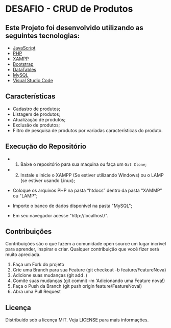 # DESAFIO  - CRUD de Produtos


## Este Projeto foi desenvolvido utilizando as seguintes tecnologias:
* [JavaScript](https://www.javascript.com/)
* [PHP](https://www.php.net/)
* [XAMPP](https://www.apachefriends.org/pt_br/index.html)
* [Bootstrap](https://getbootstrap.com/)
* [DataTables](https://datatables.net/)
* [MySQL](https://www.mysql.com/)
* [Visual Studio Code](https://code.visualstudio.com/download)

## Características

- Cadastro de produtos;
- Listagem de produtos;
- Atualização de produtos;
- Exclusão de produtos;
- Filtro de pesquisa de produtos por variadas características do produto.

## Execução do Repositório

* 1) Baixe o repositório para sua maquina ou faça um `Git Clone`;

* 2) Instale e inicie o XAMPP (Se estiver utilizando Windows) ou o LAMP (se estiver usando Linux);

* Coloque os arquivos PHP na pasta “htdocs” dentro da pasta “XAMMP” ou "LAMP";

* Importe o banco de dados disponível na pasta "MySQL";

* Em seu navegador acesse "http://localhost/".

## Contribuições

Contribuições são o que fazem a comunidade open source um lugar incrível para aprender, inspirar e criar. Qualquer contribuição que você fizer será muito apreciada.

1. Faça um Fork do projeto
2. Crie uma Branch para sua Feature (git checkout -b feature/FeatureNova)
3. Adicione suas mudanças (git add .)
4. Comite suas mudanças (git commit -m 'Adicionando uma Feature nova!)
5. Faça o Push da Branch (git push origin feature/FeatureNoval)
6. Abra uma Pull Request

## Licença
Distribuído sob a licença MIT. Veja LICENSE para mais informações.
